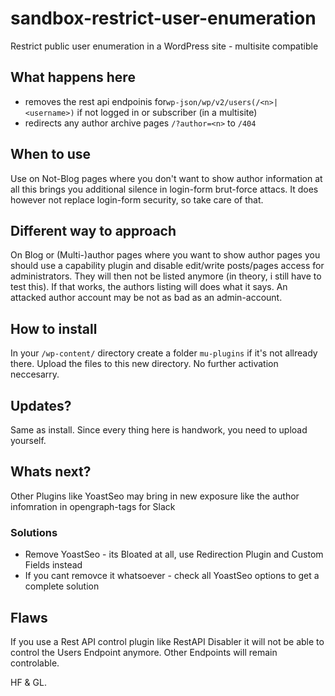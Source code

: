 # sandbox-restrict-user-enumeration
Restrict public user enumeration in a WordPress site - multisite compatible

## What happens here
- removes the rest api endpoinis for`wp-json/wp/v2/users(/<n>|<username>)` if not logged in or subscriber (in a multisite)
- redirects any author archive pages `/?author=<n>` to `/404`

## When to use
Use on Not-Blog pages where you don't want to show author information at all this brings you additional silence in login-form brut-force attacs.
It does however not replace login-form security, so take care of that.

## Different way to approach
On Blog or (Multi-)author pages where you want to show author pages you should use a capability plugin and disable edit/write posts/pages access for administrators. They will then not be listed anymore (in theory, i still have to test this). If that works, the authors listing will does what it says. An attacked author account may be not as bad as an admin-account.

## How to install
In your `/wp-content/` directory create a folder `mu-plugins` if it's not allready there.
Upload the files to this new directory. No further activation neccesarry.

## Updates?
Same as install.
Since every thing here is handwork, you need to upload yourself.

## Whats next?
Other Plugins like YoastSeo may bring in new exposure like the author infomration in opengraph-tags for Slack

### Solutions
- Remove YoastSeo - its Bloated at all, use Redirection Plugin and Custom Fields instead
- If you cant removce it whatsoever - check all YoastSeo options to get a complete solution

## Flaws
If you use a Rest API control plugin like RestAPI Disabler it will not be able to control the Users Endpoint anymore. Other Endpoints will remain controlable.

HF & GL.
